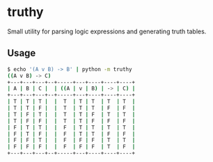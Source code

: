 truthy
======

Small utility for parsing logic expressions and generating truth tables.


Usage
------

```bash
$ echo '(A v B) -> B' | python -m truthy
((A v B) -> C)
+---+---+---+--+-----+---+----+----+----+
| A | B | C |  | ((A | v | B) | -> | C) |
+---+---+---+--+-----+---+----+----+----+
| T | T | T |  |  T  | T | T  | T  | T  |
| T | T | F |  |  T  | T | T  | F  | F  |
| T | F | T |  |  T  | T | F  | T  | T  |
| T | F | F |  |  T  | T | F  | F  | F  |
| F | T | T |  |  F  | T | T  | T  | T  |
| F | T | F |  |  F  | T | T  | F  | F  |
| F | F | T |  |  F  | F | F  | T  | T  |
| F | F | F |  |  F  | F | F  | T  | F  |
+---+---+---+--+-----+---+----+----+----+
```
